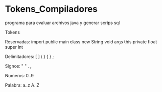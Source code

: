 # Tokens_Compiladores
programa para evaluar archivos java y generar scrips sql

Tokens

Reservadas:
import
public
main
class
new
String
void
args
this
private
float
super
int

Delimitadores:
[
]
(
)
{
}
;

Signos:
"
"
.
,

Numeros:
0..9

Palabra:
a..z
A..Z